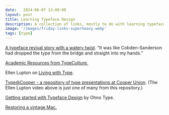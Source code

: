 ```yaml
---
date:   2024-06-07 13:00:00
layout: post
title: Learning Typeface Design
description: A collection of links, mostly to do with learning typeface design. Also, a cool story of restoring a vintage Mac.
image: '/images/friday-links-superheavy.webp'
tags: [type]
---
```


[A typeface revival story with a watery twist](https://typespec.co.uk/doves-type-revival/). “It was like Cobden-Sanderson had dropped the type from the bridge and straight into my hands.” 

[Academic Resources from TypeCulture.](https://www.typeculture.com/academic-resource/) 

Ellen Lupton on [Living with Type](https://coopertype.org/events/living-with-type).

[Type@Cooper - a repository of type presentations at Cooper Union](https://vimeo.com/coopertype). (The Ellen Lupton video above is just one of many from this repository.)

[Getting started with Typeface Design](https://ohnotype.co/blog/getting-started) by Ohno Type.

[Restoring a vintage Mac.](https://84-24.org)  